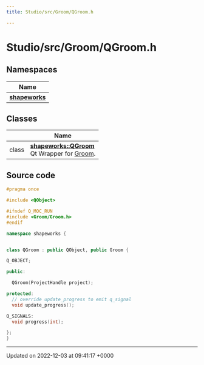 ```yaml
---
title: Studio/src/Groom/QGroom.h

---
```


# Studio/src/Groom/QGroom.h



## Namespaces

| Name           |
| -------------- |
| **[shapeworks](../Namespaces/namespaceshapeworks.md)**  |

## Classes

|                | Name           |
| -------------- | -------------- |
| class | **[shapeworks::QGroom](../Classes/classshapeworks_1_1QGroom.md)** <br>Qt Wrapper for [Groom](../Classes/classshapeworks_1_1Groom.md).  |




## Source code

```cpp
#pragma once

#include <QObject>

#ifndef Q_MOC_RUN
#include <Groom/Groom.h>
#endif

namespace shapeworks {


class QGroom : public QObject, public Groom {

Q_OBJECT;

public:

  QGroom(ProjectHandle project);

protected:
  // override update_progress to emit q_signal
  void update_progress();

Q_SIGNALS:
  void progress(int);

};
}
```


-------------------------------

Updated on 2022-12-03 at 09:41:17 +0000
